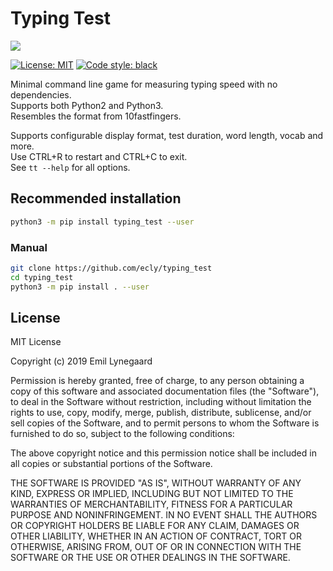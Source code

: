 # Typing Test
![](example.gif)

[![License: MIT](https://img.shields.io/badge/License-MIT-yellow.svg)](https://github.com/ecly/typing_test/blob/master/LICENSE)
[![Code style: black](https://img.shields.io/badge/code%20style-black-000000.svg)](https://github.com/psf/black)

Minimal command line game for measuring typing speed with no dependencies.  
Supports both Python2 and Python3.  
Resembles the format from 10fastfingers.  

Supports configurable display format, test duration, word length, vocab and more.  
Use CTRL+R to restart and CTRL+C to exit.  
See `tt --help` for all options.

## Recommended installation
```sh
python3 -m pip install typing_test --user
```

### Manual
```sh
git clone https://github.com/ecly/typing_test
cd typing_test
python3 -m pip install . --user
```

## License
MIT License

Copyright (c) 2019 Emil Lynegaard

Permission is hereby granted, free of charge, to any person obtaining a copy of this software and associated documentation files (the "Software"), to deal in the Software without restriction, including without limitation the rights to use, copy, modify, merge, publish, distribute, sublicense, and/or sell copies of the Software, and to permit persons to whom the Software is furnished to do so, subject to the following conditions:

The above copyright notice and this permission notice shall be included in all copies or substantial portions of the Software.

THE SOFTWARE IS PROVIDED "AS IS", WITHOUT WARRANTY OF ANY KIND, EXPRESS OR IMPLIED, INCLUDING BUT NOT LIMITED TO THE WARRANTIES OF MERCHANTABILITY, FITNESS FOR A PARTICULAR PURPOSE AND NONINFRINGEMENT. IN NO EVENT SHALL THE AUTHORS OR COPYRIGHT HOLDERS BE LIABLE FOR ANY CLAIM, DAMAGES OR OTHER LIABILITY, WHETHER IN AN ACTION OF CONTRACT, TORT OR OTHERWISE, ARISING FROM, OUT OF OR IN CONNECTION WITH THE SOFTWARE OR THE USE OR OTHER DEALINGS IN THE SOFTWARE.
